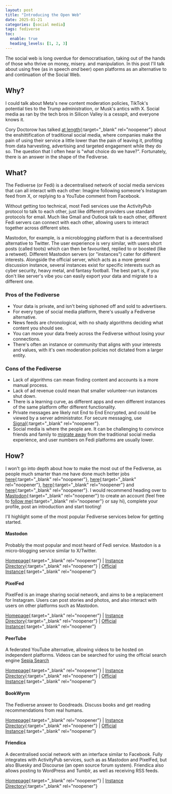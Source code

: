 ```yaml
---
layout: post
title: "Introducing the Open Web"
date: 2025-01-21
categories: [social media]
tags: fediverse
toc:
  enable: true
  heading_levels: [1, 2, 3]
---
```

The social web is long overdue for democratisation, taking out of the hands of those who thrive on money, misery. and manipulation. In this post I'll talk about using free (as in speech *and* beer) open platforms as an alternative to and continuation of the Social Web.

## Why?
I could talk about Meta's new content moderation policies, TikTok's potential ties to the Trump administration, or Musk's antics with X. Social media as ran by the tech bros in Silicon Valley is a cesspit, and everyone knows it.

Cory Doctorow has talked [at length](https://doctorow.medium.com/https-pluralistic-net-2025-01-14-contesting-popularity-everybody-samba-04bf9c217db4){:target="_blank" rel="noopener"} about the enshittification of traditional social media, where companies make the pain of using their service a little lower than the pain of leaving it, profiting from data harvesting, advertising and targeted engagement while they do so.
The question that I often hear is "what choice do we have?". Fortunately, there is an answer in the shape of the Fediverse.

## What?
The Fediverse (or Fedi) is a decentralised network of social media services that can all interact with each other: Imagine following someone's Instagram feed from X, or replying to a YouTube comment from Facebook. 

Without getting too technical, most Fedi services use the ActivityPub protocol to talk to each other, just like different providers use standard protocols for email. Much like Gmail and Outlook talk to each other, different Fedi servers can connect with each other, allowing users to interact together across different sites.

Mastodon, for example, is a microblogging platform that is a decentralised alternative to Twitter. The user experience is very similar, with users short posts (called toots) which can then be favourited, replied to or boosted (like a retweet). Different Mastodon servers (or "instances") cater for different interests. Alongside the official server, which acts as a more general discussion instance, several instances exist for specific interests such as cyber security, heavy metal, and fantasy football. The best part is, if you don't like server's vibe you can easily export your data and migrate to a different one.

### Pros of the Fediverse
- Your data is private, and isn't being siphoned off and sold to advertisers.
- For every type of social media platform, there's usually a Fediverse alternative.
- News feeds are chronological, with no shady algorithms deciding what content you should see.
- You can move your data freely across the Fediverse without losing your connections.
- There's often an instance or community that aligns with your interests and values, with it's own moderation policies not dictated from a larger entity.

### Cons of the Fediverse
- Lack of algorithms can mean finding content and accounts is a more manual process.
- Lack of ad revenue could mean that smaller volunteer-run instances shut down.
- There is a learning curve, as different apps and even different instances of the same platform offer different functionality.
- Private messages are likely not End to End Encrypted, and could be viewed by a server administrator. For secure messaging, use [Signal](https://signal.org/){:target="_blank" rel="noopener"}.
- Social media is where the people are. It can be challenging to convince friends and family to [migrate away](https://pluralistic.net/2022/10/29/how-to-leave-dying-social-media-platforms/) from the traditional social media experience, and user numbers on Fedi platforms are usually lower.

## How?
I won't go into depth about how to make the most out of the Fediverse, as people much smarter than me have done much better jobs [here](https://buffer.com/resources/mastodon-social/){:target="_blank" rel="noopener"}, [here](https://fedi.tips/){:target="_blank" rel="noopener"}, [here](https://medium.com/@VirtualAdept/a-friendly-introduction-to-the-fediverse-5b4ef3f8ed0e){:target="_blank" rel="noopener"} and [here](https://www.youtube.com/watch?v=5npl2KCt2ok){:target="_blank" rel="noopener"}. I would recommend heading over to [Mastodon](https://mastodon.social){:target="_blank" rel="noopener"} to create an account (feel free to [follow me](https://corteximplant.com/@Geekujin){:target="_blank" rel="noopener"} or say hi), complete your profile, post an introduction and start tooting! 

I'll highlight some of the most popular Fediverse services below for getting started.

#### Mastodon
Probably the most popular and most heard of Fedi service. Mastodon is a micro-blogging service similar to X/Twitter. 

[Homepage](https://joinmastodon.org/){:target="_blank" rel="noopener"} | [Instance Directory](https://joinmastodon.org/servers){:target="_blank" rel="noopener"} | [Official Instance](https://mastodon.social/){:target="_blank" rel="noopener"}

#### PixelFed
PixelFed is an image sharing social network, and aims to be a replacement for Instagram. Users can post stories and photos, and also interact with users on other platforms such as Mastodon.

[Homepage](https://pixelfed.org){:target="_blank" rel="noopener"} | [Instance Directory](https://pixelfed.org/servers){:target="_blank" rel="noopener"} | [Official Instance](https://pixelfed.social){:target="_blank" rel="noopener"}

#### PeerTube
A federated YouTube alternative, allowing videos to be hosted on independent platforms. Videos can be searched for using the official search engine [Sepia Search](https://sepiasearch.org/)

[Homepage](https://joinpeertube.org/){:target="_blank" rel="noopener"} | [Instance Directory](https://joinpeertube.org/instances){:target="_blank" rel="noopener"} | [Official Instance](https://peer.tube/){:target="_blank" rel="noopener"}

#### BookWyrm
The Fediverse answer to Goodreads. Discuss books and get reading recommendations from real humans.

[Homepage](https://joinbookwyrm.com/){:target="_blank" rel="noopener"} | [Instance Directory](https://joinbookwyrm.com/instances/){:target="_blank" rel="noopener"} | [Official Instance](https://bookwyrm.social/){:target="_blank" rel="noopener"}

#### Friendica
A decentralised social network with an interface similar to Facebook. Fully integrates with ActivityPub services, such as as Mastodon and PixelFed, but also Bluesky and Discourse (an open source forum system). Friendica also allows posting to WordPress and Tumblr, as well as receiving RSS feeds.

[Homepage](https://friendi.ca){:target="_blank" rel="noopener"} | [Instance Directory](https://friendi.ca/resources/find-a-server/){:target="_blank" rel="noopener"}
